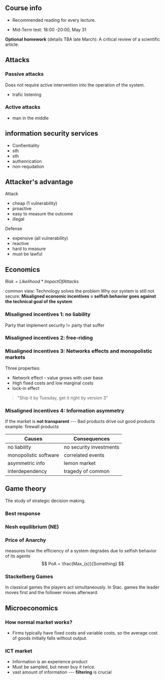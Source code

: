 ## Course info
- Recommended reading for every lecture.

- Mid-Term test: 18:00 -20:00, May 31

**Optional homework** (details TBA late March):
A critical review of a scientific article.

## Attacks
### Passive attacks
Does not require active intervention into the operation of the system.
- trafic listening

### Active attacks
- man in the middle

## information security services
- Confientiality
- sth
- sth
- authenrication
- non-requdation

## Attacker's advantage
Attack
- cheap (1 vulnerability)
- proactive
- easy to measure the outcome
- illegal

Defense
- expensive (all vulnerability)
- reactive
- hard to measure
- must be lawful

## Economics
$Risk = Likelihood * ImpactOfAttacks$

common view: Technology solves the problem
Why our system is still not secure:
**Misaligned economic incentives = selfish behavior goes against the technical goal of the system**

### Misaligned incentives 1: no liability
Party that implement security != party that suffer

### Misaligned incentives 2: free-riding

### Misaligned incentives 3: Networks effects and monopolistic markets
Three properties:
- Network effect - value grows with user base
- High fixed costs and low marginal costs
- lock-in effect

>"Ship it by Tuesday, get it right by version 3"


### Misaligned incentives 4: Information asymmetry
If the market is **not transparent** --- Bad products drive out good products
example: firewall products


|Causes|Consequences|
|---|---|
|no liability|no security investments|
|monopolistic software|correlated events|
|asymmetric info|lemon market|
|interdependency|tragedy of common|


## Game theory
The study of strategic decision making.

### Best response

### Nesh equilibrium (NE)

### Price of Anarchy
measures how the efficiency of a system degrades due to selfish behavior of its agents
$$
PoA = \frac{Max_{s}}{Something}
$$

### Stackelberg Games
In classical games the players act simultaneously. In Stac. games the leader moves first and the follower moves afterward.



## Microeconomics
### How normal market works?
- Firms typically have fixed costs and variable costs, so the average cost of goods initially falls without output.
### ICT market
- Information is an experience product
- Must be sampled, but never buy it twice.
- vast amount of information --- **filtering** is crucial